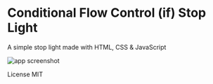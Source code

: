 # Conditional Flow Control (if) Stop Light

A simple stop light made with HTML, CSS & JavaScript


![app screenshot](stop-light-screenshot.png)

License MIT
